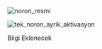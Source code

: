 ![noron_resmi](https://user-images.githubusercontent.com/33607770/85076867-b74c5f80-b1c9-11ea-97e2-1aa73e461ded.png)   
   
![tek_noron_ayrik_aktivasyon](https://user-images.githubusercontent.com/33607770/87230619-ef565500-c3b9-11ea-8a82-667986daa66c.JPG)   
     
Bilgi Eklenecek
